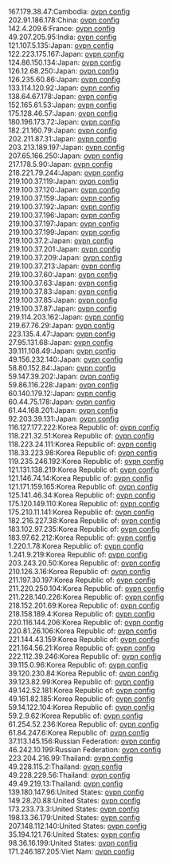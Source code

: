 167.179.38.47:Cambodia: [ovpn config](vpn/167_179_38_47.ovpn)  
202.91.186.178:China: [ovpn config](vpn/202_91_186_178.ovpn)  
142.4.209.6:France: [ovpn config](vpn/142_4_209_6.ovpn)  
49.207.205.95:India: [ovpn config](vpn/49_207_205_95.ovpn)  
121.107.5.135:Japan: [ovpn config](vpn/121_107_5_135.ovpn)  
122.223.175.167:Japan: [ovpn config](vpn/122_223_175_167.ovpn)  
124.86.150.134:Japan: [ovpn config](vpn/124_86_150_134.ovpn)  
126.12.68.250:Japan: [ovpn config](vpn/126_12_68_250.ovpn)  
126.235.60.86:Japan: [ovpn config](vpn/126_235_60_86.ovpn)  
133.114.120.92:Japan: [ovpn config](vpn/133_114_120_92.ovpn)  
138.64.67.178:Japan: [ovpn config](vpn/138_64_67_178.ovpn)  
152.165.61.53:Japan: [ovpn config](vpn/152_165_61_53.ovpn)  
175.128.46.57:Japan: [ovpn config](vpn/175_128_46_57.ovpn)  
180.196.173.72:Japan: [ovpn config](vpn/180_196_173_72.ovpn)  
182.21.160.79:Japan: [ovpn config](vpn/182_21_160_79.ovpn)  
202.211.87.31:Japan: [ovpn config](vpn/202_211_87_31.ovpn)  
203.213.189.197:Japan: [ovpn config](vpn/203_213_189_197.ovpn)  
207.65.166.250:Japan: [ovpn config](vpn/207_65_166_250.ovpn)  
217.178.5.90:Japan: [ovpn config](vpn/217_178_5_90.ovpn)  
218.221.79.244:Japan: [ovpn config](vpn/218_221_79_244.ovpn)  
219.100.37.119:Japan: [ovpn config](vpn/219_100_37_119.ovpn)  
219.100.37.120:Japan: [ovpn config](vpn/219_100_37_120.ovpn)  
219.100.37.159:Japan: [ovpn config](vpn/219_100_37_159.ovpn)  
219.100.37.192:Japan: [ovpn config](vpn/219_100_37_192.ovpn)  
219.100.37.196:Japan: [ovpn config](vpn/219_100_37_196.ovpn)  
219.100.37.197:Japan: [ovpn config](vpn/219_100_37_197.ovpn)  
219.100.37.199:Japan: [ovpn config](vpn/219_100_37_199.ovpn)  
219.100.37.2:Japan: [ovpn config](vpn/219_100_37_2.ovpn)  
219.100.37.201:Japan: [ovpn config](vpn/219_100_37_201.ovpn)  
219.100.37.209:Japan: [ovpn config](vpn/219_100_37_209.ovpn)  
219.100.37.213:Japan: [ovpn config](vpn/219_100_37_213.ovpn)  
219.100.37.60:Japan: [ovpn config](vpn/219_100_37_60.ovpn)  
219.100.37.63:Japan: [ovpn config](vpn/219_100_37_63.ovpn)  
219.100.37.83:Japan: [ovpn config](vpn/219_100_37_83.ovpn)  
219.100.37.85:Japan: [ovpn config](vpn/219_100_37_85.ovpn)  
219.100.37.87:Japan: [ovpn config](vpn/219_100_37_87.ovpn)  
219.114.203.162:Japan: [ovpn config](vpn/219_114_203_162.ovpn)  
219.67.76.29:Japan: [ovpn config](vpn/219_67_76_29.ovpn)  
223.135.4.47:Japan: [ovpn config](vpn/223_135_4_47.ovpn)  
27.95.131.68:Japan: [ovpn config](vpn/27_95_131_68.ovpn)  
39.111.108.49:Japan: [ovpn config](vpn/39_111_108_49.ovpn)  
49.156.232.140:Japan: [ovpn config](vpn/49_156_232_140.ovpn)  
58.80.152.84:Japan: [ovpn config](vpn/58_80_152_84.ovpn)  
59.147.39.202:Japan: [ovpn config](vpn/59_147_39_202.ovpn)  
59.86.116.228:Japan: [ovpn config](vpn/59_86_116_228.ovpn)  
60.140.179.12:Japan: [ovpn config](vpn/60_140_179_12.ovpn)  
60.44.75.178:Japan: [ovpn config](vpn/60_44_75_178.ovpn)  
61.44.168.201:Japan: [ovpn config](vpn/61_44_168_201.ovpn)  
92.203.39.131:Japan: [ovpn config](vpn/92_203_39_131.ovpn)  
116.127.177.222:Korea Republic of: [ovpn config](vpn/116_127_177_222.ovpn)  
118.221.32.51:Korea Republic of: [ovpn config](vpn/118_221_32_51.ovpn)  
118.223.24.111:Korea Republic of: [ovpn config](vpn/118_223_24_111.ovpn)  
118.33.223.98:Korea Republic of: [ovpn config](vpn/118_33_223_98.ovpn)  
119.235.246.192:Korea Republic of: [ovpn config](vpn/119_235_246_192.ovpn)  
121.131.138.219:Korea Republic of: [ovpn config](vpn/121_131_138_219.ovpn)  
121.146.74.14:Korea Republic of: [ovpn config](vpn/121_146_74_14.ovpn)  
121.171.159.165:Korea Republic of: [ovpn config](vpn/121_171_159_165.ovpn)  
125.141.46.34:Korea Republic of: [ovpn config](vpn/125_141_46_34.ovpn)  
175.120.149.110:Korea Republic of: [ovpn config](vpn/175_120_149_110.ovpn)  
175.210.11.141:Korea Republic of: [ovpn config](vpn/175_210_11_141.ovpn)  
182.216.227.38:Korea Republic of: [ovpn config](vpn/182_216_227_38.ovpn)  
183.102.97.235:Korea Republic of: [ovpn config](vpn/183_102_97_235.ovpn)  
183.97.62.212:Korea Republic of: [ovpn config](vpn/183_97_62_212.ovpn)  
1.220.1.78:Korea Republic of: [ovpn config](vpn/1_220_1_78.ovpn)  
1.241.9.219:Korea Republic of: [ovpn config](vpn/1_241_9_219.ovpn)  
203.243.20.50:Korea Republic of: [ovpn config](vpn/203_243_20_50.ovpn)  
210.126.3.16:Korea Republic of: [ovpn config](vpn/210_126_3_16.ovpn)  
211.197.30.197:Korea Republic of: [ovpn config](vpn/211_197_30_197.ovpn)  
211.220.250.104:Korea Republic of: [ovpn config](vpn/211_220_250_104.ovpn)  
211.228.140.226:Korea Republic of: [ovpn config](vpn/211_228_140_226.ovpn)  
218.152.201.69:Korea Republic of: [ovpn config](vpn/218_152_201_69.ovpn)  
218.158.189.4:Korea Republic of: [ovpn config](vpn/218_158_189_4.ovpn)  
220.116.144.206:Korea Republic of: [ovpn config](vpn/220_116_144_206.ovpn)  
220.81.26.106:Korea Republic of: [ovpn config](vpn/220_81_26_106.ovpn)  
221.144.43.159:Korea Republic of: [ovpn config](vpn/221_144_43_159.ovpn)  
221.164.56.21:Korea Republic of: [ovpn config](vpn/221_164_56_21.ovpn)  
222.112.39.246:Korea Republic of: [ovpn config](vpn/222_112_39_246.ovpn)  
39.115.0.96:Korea Republic of: [ovpn config](vpn/39_115_0_96.ovpn)  
39.120.230.84:Korea Republic of: [ovpn config](vpn/39_120_230_84.ovpn)  
39.123.82.99:Korea Republic of: [ovpn config](vpn/39_123_82_99.ovpn)  
49.142.52.181:Korea Republic of: [ovpn config](vpn/49_142_52_181.ovpn)  
49.161.82.185:Korea Republic of: [ovpn config](vpn/49_161_82_185.ovpn)  
59.14.122.104:Korea Republic of: [ovpn config](vpn/59_14_122_104.ovpn)  
59.2.9.62:Korea Republic of: [ovpn config](vpn/59_2_9_62.ovpn)  
61.254.52.236:Korea Republic of: [ovpn config](vpn/61_254_52_236.ovpn)  
61.84.247.6:Korea Republic of: [ovpn config](vpn/61_84_247_6.ovpn)  
37.113.145.156:Russian Federation: [ovpn config](vpn/37_113_145_156.ovpn)  
46.242.10.199:Russian Federation: [ovpn config](vpn/46_242_10_199.ovpn)  
223.204.216.99:Thailand: [ovpn config](vpn/223_204_216_99.ovpn)  
49.228.115.2:Thailand: [ovpn config](vpn/49_228_115_2.ovpn)  
49.228.229.56:Thailand: [ovpn config](vpn/49_228_229_56.ovpn)  
49.49.219.13:Thailand: [ovpn config](vpn/49_49_219_13.ovpn)  
139.180.147.96:United States: [ovpn config](vpn/139_180_147_96.ovpn)  
149.28.20.88:United States: [ovpn config](vpn/149_28_20_88.ovpn)  
173.233.73.3:United States: [ovpn config](vpn/173_233_73_3.ovpn)  
198.13.36.179:United States: [ovpn config](vpn/198_13_36_179.ovpn)  
207.148.112.140:United States: [ovpn config](vpn/207_148_112_140.ovpn)  
35.194.121.76:United States: [ovpn config](vpn/35_194_121_76.ovpn)  
98.36.16.199:United States: [ovpn config](vpn/98_36_16_199.ovpn)  
171.246.187.205:Viet Nam: [ovpn config](vpn/171_246_187_205.ovpn)  
